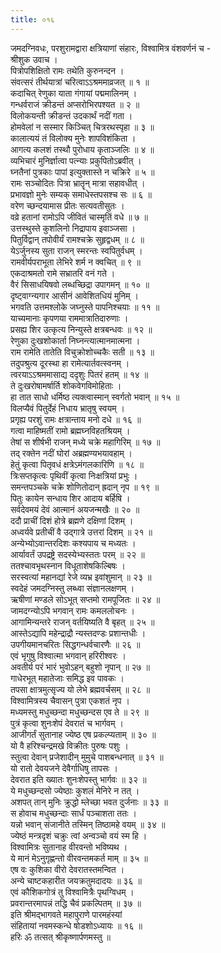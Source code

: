 ```yaml
---
title: ०१६
---
```

जमदग्निवधः, परशुरामद्वारा क्षत्रियाणां संहारः, विश्वामित्र वंशवर्णनं च -  
श्रीशुक उवाच ।  
पित्रोपशिक्षितो रामः तथेति कुरुनन्दन ।  
संवत्सरं तीर्थयात्रां चरित्वाऽऽश्रममाव्रजत् ॥ १ ॥  
कदाचित् रेणुका याता गंगायां पद्ममालिनम् ।  
गन्धर्वराजं क्रीडन्तं अप्सरोभिरपश्यत ॥ २ ॥  
विलोकयन्ती क्रीडन्तं उदकार्थं नदीं गता ।  
होमवेलां न सस्मार किञ्चित् चित्ररथस्पृहा ॥ ३ ॥  
कालात्ययं तं विलोक्य मुनेः शापविशंकिता ।  
आगत्य कलशं तस्थौ पुरोधाय कृताञ्जलिः ॥ ४ ॥  
व्यभिचारं मुनिर्ज्ञात्वा पत्न्याः प्रकुपितोऽब्रवीत् ।  
घ्नतैनां पुत्रकाः पापां इत्युक्तास्ते न चक्रिरे ॥ ५ ॥  
रामः सञ्चोदितः पित्रा भ्रातॄन् मात्रा सहावधीत् ।  
प्रभावज्ञो मुनेः सम्यक् समाधेस्तपसश्च सः ॥ ६ ॥  
वरेण च्छन्दयामास प्रीतः सत्यवतीसुतः ।  
वव्रे हतानां रामोऽपि जीवितं चास्मृतिं वधे ॥ ७ ॥  
उत्तस्थुस्ते कुशलिनो निद्रापाय इवाञ्जसा ।  
पितुर्विद्वान् तपोवीर्यं रामश्चक्रे सुहृद्वधम् ॥ ८ ॥  
येऽर्जुनस्य सुता राजन् स्मरन्तः स्वपितुर्वधम् ।  
रामवीर्यपराभूता लेभिरे शर्म न क्वचित् ॥ ९ ॥  
एकदाश्रमतो रामे सभ्रातरि वनं गते ।  
वैरं सिसाधयिषवो लब्धच्छिद्रा उपागमन् ॥ १० ॥  
दृष्ट्वाग्न्यगार आसीनं आवेशितधियं मुनिम् ।  
भगवति उत्तमश्लोके जघ्नुस्ते पापनिश्चयाः ॥ ११ ॥  
याच्यमानाः कृपणया राममात्रातिदारुणाः ।  
प्रसह्य शिर उत्कृत्य निन्युस्ते क्षत्रबन्धवः ॥ १२ ॥  
रेणुका दुःखशोकार्ता निघ्नन्त्यात्मानमात्मना ।  
राम रामेति तातेति विचुक्रोशोच्चकैः सती ॥ १३ ॥  
तदुपश्रुत्य दूरस्था हा रामेत्यार्तवत्स्वनम् ।  
त्वरयाऽऽश्रममासाद्य ददृशुः पितरं हतम् ॥ १४ ॥  
ते दुःखरोषामर्षार्ति शोकवेगविमोहिताः ।  
हा तात साधो धर्मिष्ठ त्यक्त्वास्मान् स्वर्गतो भवान् ॥ १५ ॥  
विलप्यैवं पितुर्देहं निधाय भ्रातृषु स्वयम् ।  
प्रगृह्य परशुं रामः क्षत्रान्ताय मनो दधे ॥ १६ ॥  
गत्वा माहिष्मतीं रामो ब्रह्मघ्नविहतश्रियम् ।  
तेषां स शीर्षभी राजन् मध्ये चक्रे महागिरिम् ॥ १७ ॥  
तद् रक्तेन नदीं घोरां अब्रह्मण्यभयावहाम् ।  
हेतुं कृत्वा पितृवधं क्षत्रेऽमंगलकारिणि ॥ १८ ॥  
त्रिःसप्तकृत्वः पृथिवीं कृत्वा निःक्षत्रियां प्रभुः ।  
समन्तपञ्चके चक्रे शोणितोदान् ह्रदान् नृप ॥ १९ ॥  
पितुः कायेन सन्धाय शिर आदाय बर्हिषि ।  
सर्वदेवमयं देवं आत्मानं अयजन्मखैः ॥ २० ॥  
ददौ प्राचीं दिशं होत्रे ब्रह्मणे दक्षिणां दिशम् ।  
अध्वर्यवे प्रतीचीं वै उद्गात्रे उत्तरां दिशम् ॥ २१ ॥  
अन्येभ्योऽवान्तरदिशः कश्यपाय च मध्यतः ।  
आर्यावर्तं उपद्रष्ट्रे सदस्येभ्यस्ततः परम् ॥ २२ ॥  
ततश्चावभृथस्नान विधूताशेषकिल्बिषः ।  
सरस्वत्यां महानद्यां रेजे व्यभ्र इवांशुमान् ॥ २३ ॥  
स्वदेहं जमदग्निस्तु लब्ध्वा संज्ञानलक्षणम् ।  
ऋषीणां मण्डले सोऽभूत् सप्तमो रामपूजितः ॥ २४ ॥  
जामदग्न्योऽपि भगवान् रामः कमललोचनः ।  
आगामिन्यन्तरे राजन् वर्तयिष्यति वै बृहत् ॥ २५ ॥  
आस्तेऽद्यापि महेन्द्राद्रौ न्यस्तदण्डः प्रशान्तधीः ।  
उपगीयमानचरितः सिद्धगन्धर्वचारणैः ॥ २६ ॥  
एवं भृगुषु विश्वात्मा भगवान् हरिरीश्वरः ।  
अवतीर्य परं भारं भुवोऽहन् बहुशो नृपान् ॥ २७ ॥  
गाधेरभूत् महातेजाः समिद्ध इव पावकः ।  
तपसा क्षात्रमुत्सृज्य यो लेभे ब्रह्मवर्चसम् ॥ २८ ॥  
विश्वामित्रस्य चैवासन् पुत्रा एकशतं नृप ।  
मध्यमस्तु मधुच्छन्दा मधुच्छन्दस एव ते ॥ २९ ॥  
पुत्रं कृत्वा शुनःशेपं देवरातं च भार्गवम् ।  
आजीगर्तं सुतानाह ज्येष्ठ एष प्रकल्प्यताम् ॥ ३० ॥  
यो वै हरिश्चन्द्रमखे विक्रीतः पुरुषः पशुः ।  
स्तुत्वा देवान् प्रजेशादीन् मुमुचे पाशबन्धनात् ॥ ३१ ॥  
यो रातो देवयजने देवैर्गाधिषु तापसः ।  
देवरात इति ख्यातः शुनःशेपस्तु भार्गवः ॥ ३२ ॥  
ये मधुच्छन्दसो ज्येष्ठाः कुशलं मेनिरे न तत् ।  
अशपत् तान् मुनिः क्रुद्धो म्लेच्छा भवत दुर्जनाः ॥ ३३ ॥  
स होवाच मधुच्छन्दाः सार्धं पञ्चाशता ततः ।  
यन्नो भवान् संजानीते तस्मिन् तिष्ठामहे वयम् ॥ ३४ ॥  
ज्येष्ठं मन्त्रदृशं चक्रुः त्वां अन्वञ्चो वयं स्म हि ।  
विश्वामित्रः सुतानाह वीरवन्तो भविष्यथ ।  
ये मानं मेऽनुगृह्णन्तो वीरवन्तमकर्त माम् ॥ ३५ ॥  
एष वः कुशिका वीरो देवरातस्तमन्वित ।  
अन्ये चाष्टकहारीत जयक्रतुमदादयः ॥ ३६ ॥  
एवं कौशिकगोत्रं तु विश्वामित्रैः पृथग्विधम् ।  
प्रवरान्तरमापन्नं तद्धि चैवं प्रकल्पितम् ॥ ३७ ॥  
इति श्रीमद्भागवते महापुराणे पारमहंस्यां  
संहितायां नवमस्कन्धे षोडशोऽध्यायः ॥ १६ ॥  
हरिः ॐ तत्सत् श्रीकृष्णार्पणमस्तु ॥